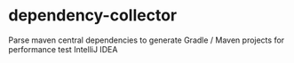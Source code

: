 # dependency-collector
Parse maven central dependencies to generate Gradle / Maven projects for performance test IntelliJ IDEA
